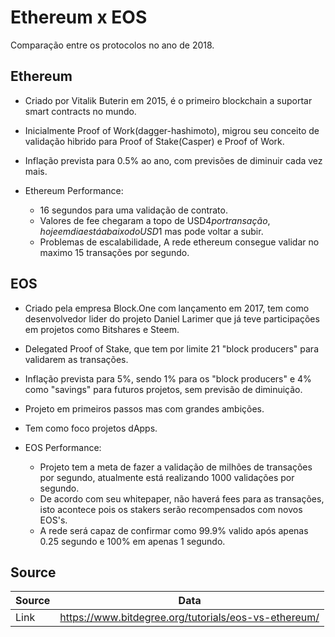 # Ethereum x EOS

Comparação entre os protocolos no ano de 2018.

## Ethereum

* Criado por Vitalik Buterin em 2015, é o primeiro blockchain a suportar smart contracts no mundo.
* Inicialmente Proof of Work(dagger-hashimoto), migrou seu conceito de validação hibrido para Proof of Stake(Casper) e Proof of Work.
* Inflação prevista para 0.5% ao ano, com previsões de diminuir cada vez mais.

* Ethereum Performance:
  * 16 segundos para uma validação de contrato.
  * Valores de fee chegaram a topo de USD$4 por transação, hoje em dia está abaixo do USD$1 mas pode voltar a subir.
  * Problemas de escalabilidade, A rede ethereum consegue validar no maximo 15 transações por segundo.

## EOS

* Criado pela empresa Block.One com lançamento em 2017, tem como desenvolvedor lider do projeto Daniel Larimer que já teve participações em projetos como Bitshares e Steem.
* Delegated Proof of Stake, que tem por limite 21 "block producers" para validarem as transações.
* Inflação prevista para 5%, sendo 1% para os "block producers" e 4% como "savings" para futuros projetos, sem previsão de diminuição.
* Projeto em primeiros passos mas com grandes ambições.
* Tem como foco projetos dApps.

* EOS Performance:
  * Projeto tem a meta de fazer a validação de milhões de transações por segundo, atualmente está realizando 1000 validações por segundo.
  * De acordo com seu whitepaper, não haverá fees para as transações, isto acontece pois os stakers serão recompensados com novos EOS's.
  * A rede será capaz de confirmar como 99.9% valido após apenas 0.25 segundo e 100% em apenas 1 segundo.

## Source

Source  | Data
------------- | -------------
Link  | <https://www.bitdegree.org/tutorials/eos-vs-ethereum/>
